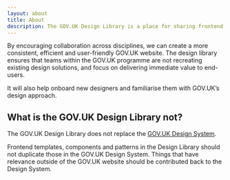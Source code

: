 ```yaml
---
layout: about
title: About
description: The GOV.UK Design Library is a place for sharing frontend templates, components and patterns on the GOV.UK website and publishing tools. 
---
```

By encouraging collaboration across disciplines, we can create a more consistent, efficient and user-friendly GOV.UK website. The design library ensures that teams within the GOV.UK programme are not recreating existing design solutions, and focus on delivering immediate value to end-users.

It will also help onboard new designers and familiarise them with GOV.UK’s design approach.

## What is the GOV.UK Design Library not?
The GOV.UK Design Library does not replace the [GOV.UK Design System](https://design-system.service.gov.uk/).

Frontend templates, components and patterns in the Design Library should not duplicate those in the GOV.UK Design System. Things that have relevance outside of the GOV.UK website should be contributed back to the Design System.